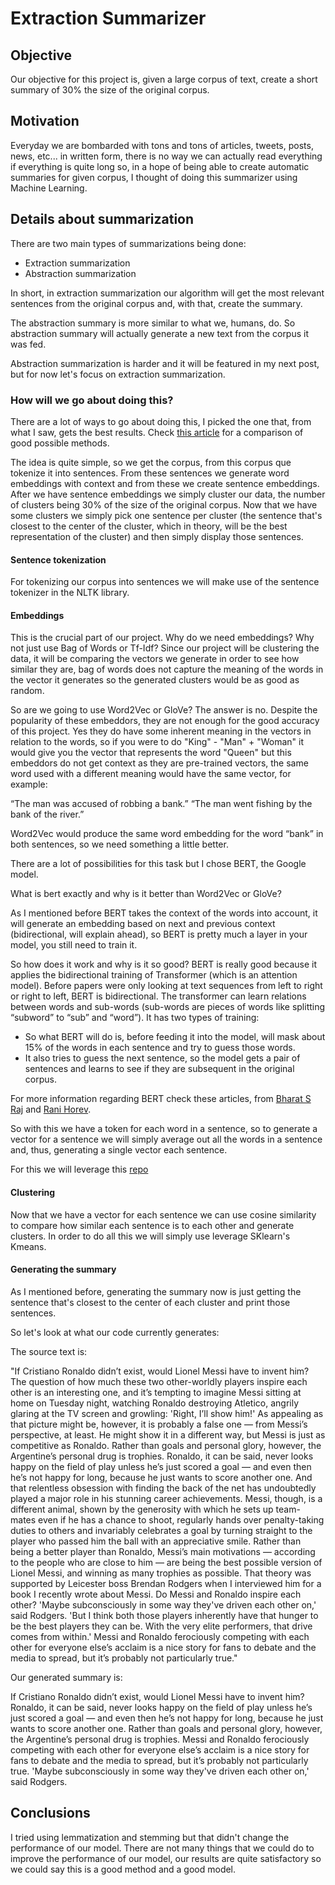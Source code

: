 # Extraction Summarizer

## Objective
Our objective for this project is, given a large corpus of text, create a short summary of 30% the size of the original corpus.

## Motivation
Everyday we are bombarded with tons and tons of articles, tweets, posts, news, etc... in written form, there is no way we can actually read everything if everything is quite long so, in a hope of being able to create automatic summaries for given corpus, I thought of doing this summarizer using Machine Learning.

## Details about summarization
There are two main types of summarizations being done:
* Extraction summarization
* Abstraction summarization

In short, in extraction summarization our algorithm will get the most relevant sentences from the original corpus and, with that, create the summary.

The abstraction summary is more similar to what we, humans, do. So abstraction summary will actually generate a new text from the corpus it was fed.

Abstraction summarization is harder and it will be featured in my next post, but for now let's focus on extraction summarization.

### How will we go about doing this?
There are a lot of ways to go about doing this, I picked the one that, from what I saw, gets the best results. Check [this article](https://towardsdatascience.com/comparing-text-summarization-techniques-d1e2e465584e) for a comparison of good possible methods.

The idea is quite simple, so we get the corpus, from this corpus que tokenize it into sentences. From these sentences we generate word embeddings with context and from these we create sentence embeddings. After we have sentence embeddings we simply cluster our data, the number of clusters being 30% of the size of the original corpus. Now that we have some clusters we simply pick one sentence per cluster (the sentence that's closest to the center of the cluster, which in theory, will be the best representation of the cluster) and then simply display those sentences.

#### Sentence tokenization
For tokenizing our corpus into sentences we will make use of the sentence tokenizer in the NLTK library.

#### Embeddings
This is the crucial part of our project. Why do we need embeddings? Why not just use Bag of Words or Tf-Idf? Since our project will be clustering the data, it will be comparing the vectors we generate in order to see how similar they are, bag of words does not capture the meaning of the words in the vector it generates so the generated clusters would be as good as random. 

So are we going to use Word2Vec or GloVe? The answer is no. Despite the popularity of these embeddors, they are not enough for the good accuracy of this project. Yes they do have some inherent meaning in the vectors in relation to the words, so if you were to do "King" - "Man" + "Woman" it would give you the vector that represents the word "Queen" but this embeddors do not get context as they are pre-trained vectors, the same word used with a different meaning would have the same vector, for example:

“The man was accused of robbing a bank.” “The man went fishing by the bank of the river.”

Word2Vec would produce the same word embedding for the word “bank” in both sentences, so we need something a little better.

There are a lot of possibilities for this task but I chose BERT, the Google model.

What is bert exactly and why is it better than Word2Vec or GloVe?

As I mentioned before BERT takes the context of the words into account, it will generate an embedding based on next and previous context (bidirectional, will explain ahead), so BERT is pretty much a layer in your model, you still need to train it.

So how does it work and why is it so good? BERT is really good because it applies the bidirectional training of Transformer (which is an attention model). Before papers were only looking at text sequences from left to right or right to left, BERT is bidirectional. The transformer can learn relations between words and sub-words (sub-words are pieces of words like splitting “subword” to “sub” and “word”). It has two types of training:
* So what BERT will do is, before feeding it into the model, will mask about 15% of the words in each sentence and try to guess those words. 
* It also tries to guess the next sentence, so the model gets a pair of sentences and learns to see if they are subsequent in the original corpus. 

For more information regarding BERT check these articles, from [Bharat S Raj]("https://towardsdatascience.com/understanding-bert-is-it-a-game-changer-in-nlp-7cca943cf3ad") and [Rani Horev]("https://towardsdatascience.com/bert-explained-state-of-the-art-language-model-for-nlp-f8b21a9b6270").

So with this we have a token for each word in a sentence, so to generate a vector for a sentence we will simply average out all the words in a sentence and, thus, generating a single vector each sentence.

For this we will leverage this [repo]("https://github.com/imgarylai/bert-embedding")

#### Clustering

Now that we have a vector for each sentence we can use cosine similarity to compare how similar each sentence is to each other and generate clusters. In order to do all this we will simply use leverage SKlearn's Kmeans.

#### Generating the summary
As I mentioned before, generating the summary now is just getting the sentence that's closest to the center of each cluster and print those sentences.


So let's look at what our code currently generates:

The source text is:

"If Cristiano Ronaldo didn’t exist, would Lionel Messi have to invent him? The question of how much these two other-worldly players inspire each other is an interesting one, and it’s tempting to imagine Messi sitting at home on Tuesday night, watching Ronaldo destroying Atletico, angrily glaring at the TV screen and growling: 'Right, I’ll show him!' As appealing as that picture might be, however, it is probably a false one — from Messi’s perspective, at least. He might show it in a different way, but Messi is just as competitive as Ronaldo. Rather than goals and personal glory, however, the Argentine’s personal drug is trophies. Ronaldo, it can be said, never looks happy on the field of play unless he’s just scored a goal — and even then he’s not happy for long, because he just wants to score another one. And that relentless obsession with finding the back of the net has undoubtedly played a major role in his stunning career achievements. Messi, though, is a different animal, shown by the generosity with which he sets up team-mates even if he has a chance to shoot, regularly hands over penalty-taking duties to others and invariably celebrates a goal by turning straight to the player who passed him the ball with an appreciative smile. Rather than being a better player than Ronaldo, Messi’s main motivations — according to the people who are close to him — are being the best possible version of Lionel Messi, and winning as many trophies as possible. That theory was supported by Leicester boss Brendan Rodgers when I interviewed him for a book I recently wrote about Messi. Do Messi and Ronaldo inspire each other? 'Maybe subconsciously in some way they\'ve driven each other on,' said Rodgers. 'But I think both those players inherently have that hunger to be the best players they can be. With the very elite performers, that drive comes from within.' Messi and Ronaldo ferociously competing with each other for everyone else’s acclaim is a nice story for fans to debate and the media to spread, but it’s probably not particularly true."

Our generated summary is:

If Cristiano Ronaldo didn’t exist, would Lionel Messi have to invent him? Ronaldo, it can be said, never looks happy on the field of play unless he’s just scored a goal — and even then he’s not happy for long, because he just wants to score another one. Rather than goals and personal glory, however, the Argentine’s personal drug is trophies. Messi and Ronaldo ferociously competing with each other for everyone else’s acclaim is a nice story for fans to debate and the media to spread, but it’s probably not particularly true. 'Maybe subconsciously in some way they've driven each other on,' said Rodgers.

## Conclusions

I tried using lemmatization and stemming but that didn't change the performance of our model. There are not many things that we could do to improve the performance of our model, our results are quite satisfactory so we could say this is a good method and a good model.

